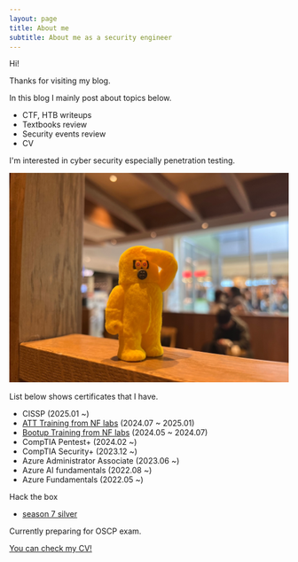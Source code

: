 ```yaml
---
layout: page
title: About me
subtitle: About me as a security engineer
---
```


Hi!

Thanks for visiting my blog.

In this blog I mainly post about topics below.

- CTF, HTB writeups
- Textbooks review
- Security events review
- CV

I'm interested in cyber security especially penetration testing.

![goal](/assets/img/hazard.jpg)

List below shows certificates that I have.

- CISSP (2025.01 ~)
- [ATT Training from NF labs](/FLT011K007063_ENG_11ATT.pdf) (2024.07 ~ 2025.01)
- [Bootup Training from NF labs](/FLT011K007063_ENG_11BUP.pdf) (2024.05 ~ 2024.07)
- CompTIA Pentest+ (2024.02 ~)
- CompTIA Security+ (2023.12 ~)
- Azure Administrator Associate (2023.06 ~)
- Azure AI fundamentals (2022.08 ~)
- Azure Fundamentals (2022.05 ~)

Hack the box

- [season 7 silver](https://labs.hackthebox.com/achievement/season/1746857/7)

Currently preparing for OSCP exam.

[You can check my CV!](/cv.md)
